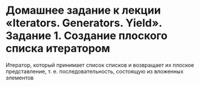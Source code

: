 # Домашнее задание к лекции «Iterators. Generators. Yield». Задание 1. Создание плоского списка итератором

Итератор, который принимает список списков и возвращает их плоское представление, т. е. последовательность, состоящую из вложенных элементов